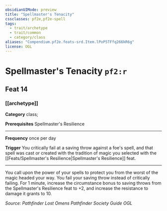 ```yaml
---
obsidianUIMode: preview
title: "Spellmaster's Tenacity"
cssclasses: pf2e,pf2e-spell
tags:
  - trait/archetype
  - trait/common
  - category/class
aliases: "Compendium.pf2e.feats-srd.Item.lPoP5TFfq266kR6g"
license: OGL
---
```

# Spellmaster's Tenacity `pf2:r`
## Feat 14
### [[archetype]]

**Category** class; 



**Prerequisites** Spellmaster's Resilience
* * *
**Frequency** once per day

**Trigger** You critically fail at a saving throw against a foe's spell, and that spell was cast or created with the tradition of magic you selected with the [[Feats/Spellmaster's Resilience|Spellmaster's Resilience]] feat.

* * *

You call upon the power of your spells to protect you from the worst of the magic headed your way. You fail your saving throw instead of critically failing. For 1 minute, increase the circumstance bonus to saving throws from the Spellmaster's Resilience feat to +2, and increase the resistance to damage it grants to 10.

*Source: Pathfinder Lost Omens Pathfinder Society Guide*
*OGL*